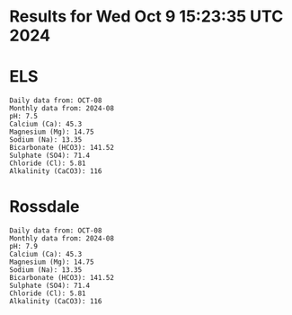 # Results for Wed Oct  9 15:23:35 UTC 2024
# ELS
```
Daily data from: OCT-08
Monthly data from: 2024-08
pH: 7.5
Calcium (Ca): 45.3
Magnesium (Mg): 14.75
Sodium (Na): 13.35
Bicarbonate (HCO3): 141.52
Sulphate (SO4): 71.4
Chloride (Cl): 5.81
Alkalinity (CaCO3): 116
```
# Rossdale
```
Daily data from: OCT-08
Monthly data from: 2024-08
pH: 7.9
Calcium (Ca): 45.3
Magnesium (Mg): 14.75
Sodium (Na): 13.35
Bicarbonate (HCO3): 141.52
Sulphate (SO4): 71.4
Chloride (Cl): 5.81
Alkalinity (CaCO3): 116
```
